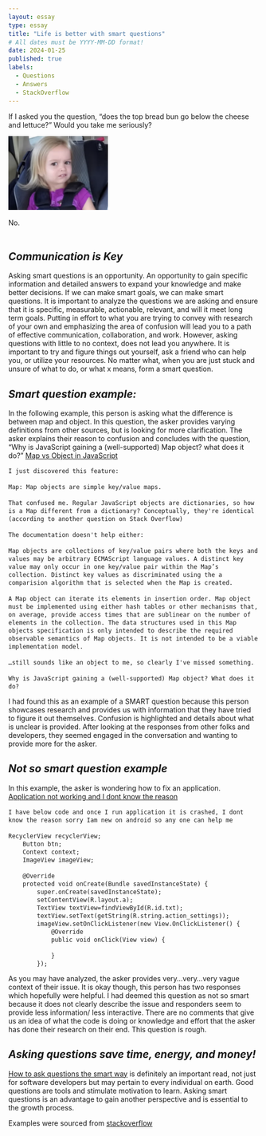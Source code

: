 ```yaml
---
layout: essay
type: essay
title: "Life is better with smart questions"
# All dates must be YYYY-MM-DD format!
date: 2024-01-25
published: true
labels:
  - Questions
  - Answers
  - StackOverflow
---
```


If I asked you the question, “does the top bread bun go below the cheese and lettuce?” Would you take me seriously? 

<img width="200px" class="rounded float-start pe-4" src="../img/little side eye.png">  

No.   
<br> <!-- Add a line break -->

## _Communication is Key_
Asking smart questions is an opportunity. An opportunity to gain specific information and detailed answers to expand your knowledge and make better decisions. If we can make smart goals, we can make smart questions. It is important to analyze the questions we are asking and ensure that it is specific, measurable, actionable, relevant, and will it meet long term goals. Putting in effort to what you are trying to convey with research of your own and emphasizing the area of confusion will lead you to a path of effective communication, collaboration, and work. However, asking questions with little to no context, does not lead you anywhere. It is important to try and figure things out yourself, ask a friend who can help you, or utilize your resources. No matter what, when you are just stuck and unsure of what to do, or what x means, form a smart question.

## _Smart question example:_

In the following example, this person is asking what the difference is between map and object. In this question, the asker provides varying definitions from other sources, but is looking for more clarification. The asker explains their reason to confusion and concludes with the question, “Why is JavaScript gaining a (well-supported) Map object? what does it do?”
[Map vs Object in JavaScript](https://stackoverflow.com/questions/18541940/map-vs-object-in-javascript)

```
I just discovered this feature:

Map: Map objects are simple key/value maps.

That confused me. Regular JavaScript objects are dictionaries, so how is a Map different from a dictionary? Conceptually, they're identical (according to another question on Stack Overflow)

The documentation doesn't help either:

Map objects are collections of key/value pairs where both the keys and values may be arbitrary ECMAScript language values. A distinct key value may only occur in one key/value pair within the Map’s collection. Distinct key values as discriminated using the a comparision algorithm that is selected when the Map is created.

A Map object can iterate its elements in insertion order. Map object must be implemented using either hash tables or other mechanisms that, on average, provide access times that are sublinear on the number of elements in the collection. The data structures used in this Map objects specification is only intended to describe the required observable semantics of Map objects. It is not intended to be a viable implementation model.

…still sounds like an object to me, so clearly I've missed something.

Why is JavaScript gaining a (well-supported) Map object? What does it do?
```

I had found this as an example of a SMART question because this person showcases research and provides us with information that they have tried to figure it out themselves. Confusion is highlighted and details about what is unclear is provided. After looking at the responses from other folks and developers, they seemed engaged in the conversation and wanting to provide more for the asker.

## _Not so smart question example_
In this example, the asker is wondering how to fix an application. 
[Application not working and I dont know the reason](https://stackoverflow.com/questions/58114330/application-not-working-and-i-dont-know-the-reason)

```
I have below code and once I run application it is crashed, I dont know the reason sorry Iam new on android so any one can help me

RecyclerView recyclerView;
    Button btn;
    Context context;
    ImageView imageView;

    @Override
    protected void onCreate(Bundle savedInstanceState) {
        super.onCreate(savedInstanceState);
        setContentView(R.layout.a);
        TextView textView=findViewById(R.id.txt);
        textView.setText(getString(R.string.action_settings));
        imageView.setOnClickListener(new View.OnClickListener() {
            @Override
            public void onClick(View view) {

            }
        });
```
As you may have analyzed, the asker provides very…very…very vague context of their issue. It is okay though, this person has two responses which hopefully were helpful. I had deemed this question as not so smart because it does not clearly describe the issue and responders seem to provide less information/ less interactive. There are no comments that give us an idea of what the code is doing or knowledge and effort that the asker has done their research on their end. This question is rough. 

## _Asking questions save time, energy, and money!_
[How to ask questions the smart way](http://www.catb.org/esr/faqs/smart-questions.html) is definitely an important read, not just for software developers but may pertain to every individual on earth. Good questions are tools and stimulate motivation to learn. Asking smart questions is an advantage to gain another perspective and is essential to the growth process. 




Examples were sourced from [stackoverflow](https://stackoverflow.com/) 

